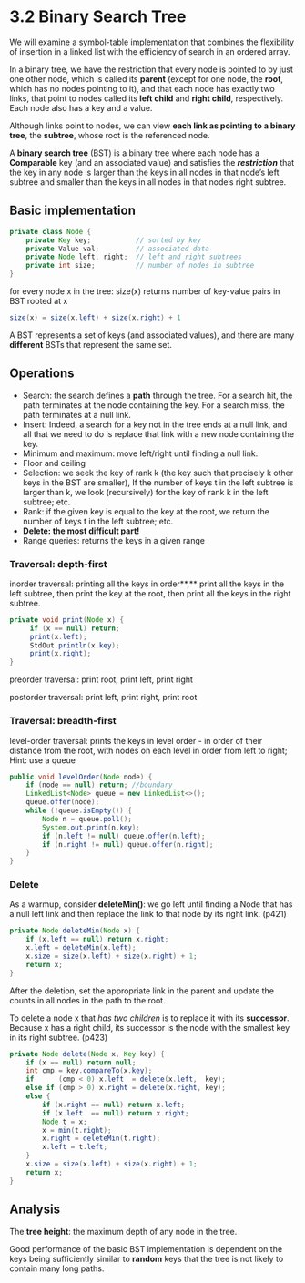 # 3.2 Binary Search Tree

We will examine a symbol-table implementation that combines the flexibility of insertion in a linked list with the efficiency of search in an ordered array.

In a binary tree, we have the restriction that every node is pointed to by just one other node, which is called its **parent** \(except for one node, the **root**, which has no nodes pointing to it\), and that each node has exactly two links, that point to nodes called its **left child** and **right child**, respectively. Each node also has a key and a value.

Although links point to nodes, we can view **each link as pointing to a binary tree**, the **subtree**, whose root is the referenced node.

A **binary search tree** \(BST\) is a binary tree where each node has a **Comparable** key \(and an associated value\) and satisfies the _**restriction**_ that the key in any node is larger than the keys in all nodes in that node’s left subtree and smaller than the keys in all nodes in that node’s right subtree.

## Basic implementation

```java
private class Node {
    private Key key;           // sorted by key
    private Value val;         // associated data
    private Node left, right;  // left and right subtrees
    private int size;          // number of nodes in subtree
}
```

for every node x in the tree: size\(x\) returns number of key-value pairs in BST rooted at x

```java
size(x) = size(x.left) + size(x.right) + 1
```

A BST represents a set of keys \(and associated values\), and there are many **different** BSTs that represent the same set.

## Operations

* Search: the search defines a **path** through the tree. For a search hit, the path terminates at the node containing the key. For a search miss, the path terminates at a null link.
* Insert: Indeed, a search for a key not in the tree ends at a null link, and all that we need to do is replace that link with a new node containing the key.
* Minimum and maximum: move left/right until finding a null link.
* Floor and ceiling
* Selection: we seek the key of rank k \(the key such that precisely k other keys in the BST are smaller\), If the number of keys t in the left subtree is larger than k, we look \(recursively\) for the key of rank k in the left subtree; etc.
* Rank: if the given key is equal to the key at the root, we return the number of keys t in the left subtree; etc.
* **Delete: the most difficult part!**
* Range queries: returns the keys in a given range

### Traversal: depth-first

inorder traversal: printing all the keys in order**,** print all the keys in the left subtree, then print the key at the root, then print all the keys in the right subtree.

```java
private void print(Node x) {
     if (x == null) return;
     print(x.left);
     StdOut.println(x.key);
     print(x.right);
}
```

preorder traversal: print root, print left, print right

postorder traversal: print left, print right, print root

### Traversal: breadth-first

level-order traversal: prints the keys in level order - in order of their distance from the root, with nodes on each level in order from left to right; Hint: use a queue

```java
public void levelOrder(Node node) {  
    if (node == null) return; //boundary 
    LinkedList<Node> queue = new LinkedList<>();
    queue.offer(node);  
    while (!queue.isEmpty()) {  
        Node n = queue.poll();  
        System.out.print(n.key);  
        if (n.left != null) queue.offer(n.left);  
        if (n.right != null) queue.offer(n.right);  
    }  
}  
```

### Delete

As a warmup, consider **deleteMin\(\)**: we go left until finding a Node that has a null left link and then replace the link to that node by its right link. \(p421\)

```java
private Node deleteMin(Node x) {
    if (x.left == null) return x.right;
    x.left = deleteMin(x.left);
    x.size = size(x.left) + size(x.right) + 1;
    return x;
}
```

After the deletion, set the appropriate link in the parent and update the counts in all nodes in the path to the root.

To delete a node x that _has two children_ is to replace it with its **successor**. Because x has a right child, its successor is the node with the smallest key in its right subtree. \(p423\)

```java
private Node delete(Node x, Key key) {
    if (x == null) return null;
    int cmp = key.compareTo(x.key);
    if      (cmp < 0) x.left  = delete(x.left,  key);
    else if (cmp > 0) x.right = delete(x.right, key);
    else { 
        if (x.right == null) return x.left;
        if (x.left  == null) return x.right;
        Node t = x;
        x = min(t.right);
        x.right = deleteMin(t.right);
        x.left = t.left;
    } 
    x.size = size(x.left) + size(x.right) + 1;
    return x;
} 
```

## Analysis

The **tree height**: the maximum depth of any node in the tree.

Good performance of the basic BST implementation is dependent on the keys being sufficiently similar to **random** keys that the tree is not likely to contain many long paths. 



